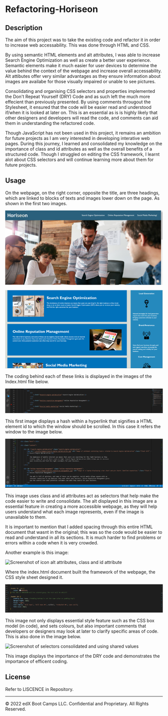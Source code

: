 # Refactoring-Horiseon

## Description 

The aim of this project was to take the existing code and refactor it in order to increase web accessability. This was done through HTML and CSS. 

By using semantic HTML elements and alt attributes, I was able to increase Search Engine Optimization as well as create a better user experience. Semantic elements make it much easier for user devices to determine the value behind the context of the webpage and increase overall accessability. Alt attibutes offer very similar advantages as they ensure information about images are availabe for those visually impaired or unable to see pictures.

Consolidating and organising CSS selectors and properties implemented the Don't Repeat Yourself (DRY) Code and as such left the much more effecient than previously presented. By using comments througout the Stylesheet, it ensured that the code will be easier read and understood if/when it is looked at later on. This is an essential as is is highly likely that other designers and developers will read the code, and comments can aid them in understanding the refactored code.

Though JavaScript has not been used in this project, it remains an ambition for future projects as I am very interested in developing interative web pages. During this journey, I learned and consolidated my knowledge on the importance of class and id attributes as well as the overall benefits of a structured code. Though I struggled on editing the CSS framework, I learnt alot about CSS selectors and will continue learning more about them for future projects.

## Usage 
 
 On the webpage, on the right corner, opposite the title, are three headings, which are linked to blocks of texts and images lower down on the page. As shown in the first two images.

![Screenshot of the top of Horiseon page](assets/images/Screenshot(6).png)

![Screenshot of the Content linked by the first 3 headings](assets/images/screenshot(7).png)

The coding behind each of these links is displayed in the images of the Index.html file below.

![Screenshot of hyperlinks within file](assets/images/Screenshot(1).png)

This first image displays a hash within a hyperlink that signifies a HTML element id to which the window should be scrolled. In this case it refers the window to the image below.

![Screenshot of content of webpage, identifified with class and id attributes, images and alt attributes](assets/images/Screenshot(2).png)

This image uses class and id attributes act as selectors that help make the code easier to write and consolidate. The alt displayed in this image are a essential feature in creating a more accessible webpage, as they will help users understand what each image represents, even if the image is unavailable to them.

It is important to mention that I added spacing through this entire HTML document that wasnt in the original; this was so the code would be easier to read and understand in all its sections. It is much harder to find problems or errors within a code when it is very crowded.

Another example is this image:

![Screenshot of icon alt attributes, class and id attribute](assests/images/Screenshot(3).png)

Where the index.html document built the framework of the webpage, the CSS style sheet designed it. 

![Screenshot of CSS Stylesheet displaying header features/values](assets/images/Screenshot(4).png)

This image not only displays essential style feature such as the CSS box model (in code), and sets colours, but also important comments that developers or designers may look at later to clarify specific areas of code. This is also done in the image below.

![Screenshot of selectors consolidated and using shared values](assets/images/Screensot(5).png)

This image displays the importance of the DRY code and demonstrates the importance of efficent coding.

## License

Refer to LISCENCE in Repository.

---

© 2022 edX Boot Camps LLC. Confidential and Proprietary. All Rights Reserved.
